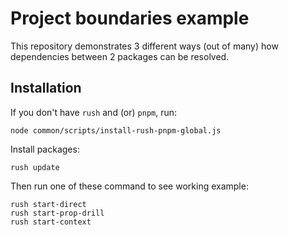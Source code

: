 # Project boundaries example

This repository demonstrates 3 different ways (out of many) how dependencies between 2 packages can be resolved.

## Installation

If you don't have `rush` and (or) `pnpm`, run:
```
node common/scripts/install-rush-pnpm-global.js
```

Install packages:
```
rush update
```

Then run one of these command to see working example:
```
rush start-direct
rush start-prop-drill
rush start-context
```
